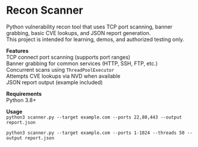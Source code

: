 # Recon Scanner  

Python vulnerability recon tool that uses TCP port scanning, banner grabbing, basic CVE lookups, and JSON report generation.  
This project is intended for learning, demos, and authorized testing only.

**Features**  
TCP connect port scanning (supports port ranges)  
Banner grabbing for common services (HTTP, SSH, FTP, etc.)  
Concurrent scans using `ThreadPoolExecutor`  
Attempts CVE lookups via NVD when available  
JSON report output (example included)  

**Requirements**  
Python 3.8+

**Usage**  
`python3 scanner.py --target example.com --ports 22,80,443 --output report.json`  

`python3 scanner.py --target example.com --ports 1-1024 --threads 50 --output report.json`
